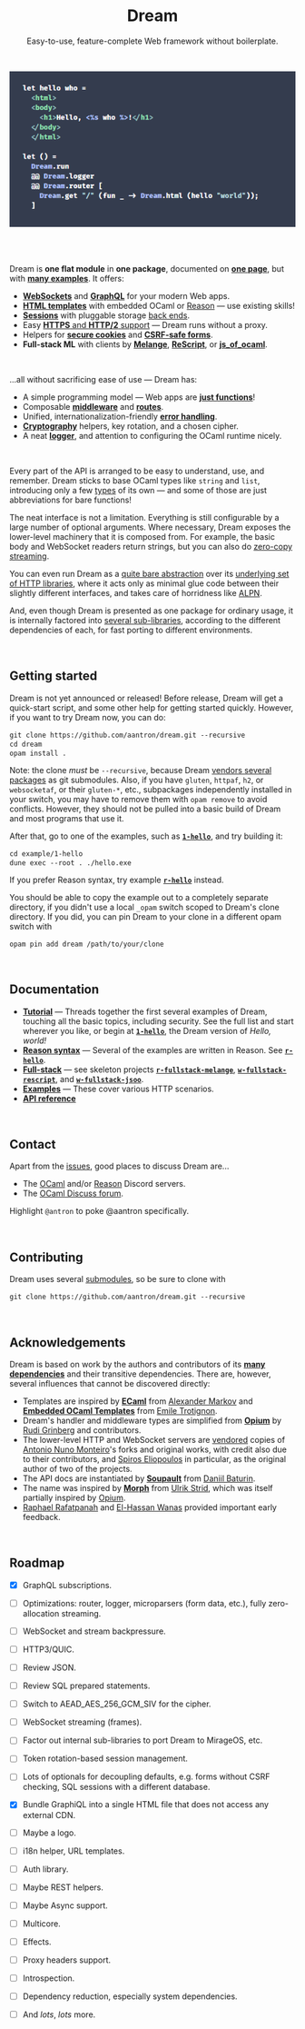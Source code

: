 <h1 align="center">Dream</h1>

<p align="center">
Easy-to-use, feature-complete Web framework without boilerplate.
</p>

<br>

<p align="center">
<img src="https://raw.githubusercontent.com/aantron/dream/master/docs/asset/sample.png"></img>
</p>

<br>
<br>

Dream is **one flat module** in **one package**, documented on
[**one page**][api-main], but with [**many examples**][tutorial]. It offers:

- [**WebSockets**][websocket] and [**GraphQL**][graphql] for your modern Web
  apps.
- [**HTML templates**][templates] with embedded OCaml or
  [Reason][reason-templates] &mdash; use existing skills!
- [**Sessions**][sessions] with pluggable storage [back ends][back-ends].
- Easy [**HTTPS** and **HTTP/2** support][https] &mdash; Dream runs without a
  proxy.
- Helpers for [**secure cookies**][cookies] and
  [**CSRF-safe forms**][forms].
- **Full-stack ML** with clients by [**Melange**][melange],
  [**ReScript**][rescript], or [**js_of_ocaml**][jsoo].

<br>

...all without sacrificing ease of use &mdash; Dream has:

- A simple programming model &mdash; Web apps are [**just functions**][handler]!
- Composable [**middleware**][middleware] and [**routes**][routing].
- Unified, internationalization-friendly [**error handling**][errors].
- [**Cryptography**][crypto] helpers, key rotation, and a chosen cipher.
- A neat [**logger**][logging], and attention to configuring the OCaml runtime
  nicely.

<br>

Every part of the API is arranged to be easy to understand, use, and remember.
Dream sticks to base OCaml types like `string` and `list`, introducing only a
few [types][types] of its own &mdash; and some of those are just abbreviations
for bare functions!

The neat interface is not a limitation. Everything is still configurable by a
large number of optional arguments. Where necessary, Dream exposes the
lower-level machinery that it is composed from. For example, the basic body and
WebSocket readers return strings, but you can also do [zero-copy
streaming][streaming].

You can even run Dream as a [quite bare abstraction][raw] over its [underlying
set of HTTP libraries][vendor], where it acts only as minimal glue code between
their slightly different interfaces, and takes care of horridness like
[ALPN][alpn].

And, even though Dream is presented as one package for ordinary usage, it is
internally factored into [several sub-libraries][libs], according to the
different dependencies of each, for fast porting to different environments.

[https]: https://github.com/aantron/dream/tree/master/example/l-https#files
[websocket]: https://github.com/aantron/dream/tree/master/example/k-websocket#files
[graphql]: https://github.com/aantron/dream/tree/master/example/w-graphql-subscription#files
[templates]: https://github.com/aantron/dream/tree/master/example/7-template#files
[reason-templates]: https://github.com/aantron/dream/tree/master/example/r-template#files
[middleware]: https://github.com/aantron/dream/tree/master/example/2-middleware#files
[handler]: https://aantron.github.io/dream/#type-handler
[routing]: https://github.com/aantron/dream/tree/master/example/3-router#files
[cookies]: https://aantron.github.io/dream/#cookies
[forms]: https://aantron.github.io/dream/#forms
[sessions]: https://github.com/aantron/dream/tree/master/example/b-session#files
[back-ends]: https://aantron.github.io/dream/#back-ends
[errors]: https://github.com/aantron/dream/tree/master/example/9-error#files
[crypto]: https://aantron.github.io/dream/#cryptography
[logging]: https://github.com/aantron/dream/tree/master/example/2-middleware#files
[melange]: https://github.com/aantron/dream/tree/master/example/r-fullstack-melange#files
[rescript]: https://github.com/aantron/dream/tree/master/example/w-fullstack-rescript#files
[jsoo]: https://github.com/aantron/dream/tree/master/example/w-fullstack-jsoo#files
[types]: https://aantron.github.io/dream/#types
[streaming]: https://aantron.github.io/dream/#streaming
[raw]: https://aantron.github.io/dream/#builtin
[alpn]: https://en.wikipedia.org/wiki/Application-Layer_Protocol_Negotiation
[libs]: https://github.com/aantron/dream/tree/master/src

<br>

## Getting started

Dream is not yet announced or released! Before release, Dream will get a
quick-start script, and some other help for getting started quickly. However,
if you want to try Dream now, you can do:

```
git clone https://github.com/aantron/dream.git --recursive
cd dream
opam install .
```

Note: the clone *must* be `--recursive`, because Dream [vendors several
packages][vendor] as git submodules. Also, if you have `gluten`, `httpaf`, `h2`,
or `websocketaf`, or their `gluten-*`, etc., subpackages independently
installed in your switch, you may have to remove them with `opam remove` to
avoid conflicts. However, they should not be pulled into a basic build of Dream
and most programs that use it.

After that, go to one of the examples, such as [**`1-hello`**][1-hello], and
try building it:

```
cd example/1-hello
dune exec --root . ./hello.exe
```

If you prefer Reason syntax, try example [**`r-hello`**][r-hello] instead.

You should be able to copy the example out to a completely separate directory,
if you didn't use a local `_opam` switch scoped to Dream's clone directory. If
you did, you can pin Dream to your clone in a different opam switch with

```
opam pin add dream /path/to/your/clone
```

<br>

## Documentation

- [**Tutorial**][tutorial] &mdash; Threads together the first several examples
  of Dream, touching all the basic topics, including security. See the full list
  and start wherever you like, or begin at [**`1-hello`**][1-hello], the Dream
  version of *Hello, world!*
- [**Reason syntax**][reason-examples] &mdash; Several of the examples are
  written in Reason. See [**`r-hello`**][r-hello].
- [**Full-stack**][fullstack] &mdash; see skeleton projects
  [**`r-fullstack-melange`**][melange], [**`w-fullstack-rescript`**][rescript],
  and [**`w-fullstack-jsoo`**][jsoo].
- [**Examples**][examples] &mdash; These cover various HTTP scenarios.
- [**API reference**][api-main]

[tutorial]: https://github.com/aantron/dream/tree/master/example#readme
[examples]: https://github.com/aantron/dream/tree/master/example#examples
[1-hello]: https://github.com/aantron/dream/tree/master/example/1-hello#files
[r-hello]: https://github.com/aantron/dream/tree/master/example/r-hello#files
[reason-examples]: https://github.com/aantron/dream/tree/master/example#reason
[api-main]: https://aantron.github.io/dream/#types
[fullstack]: https://github.com/aantron/dream/tree/master/example#full-stack

<!-- TODO LATER CI badges, opam link badge, npm badge. -->

<br>

## Contact

Apart from the [issues](https://github.com/aantron/dream/issues), good places
to discuss Dream are...

- The [OCaml](https://discord.gg/DyhPFYGr) and/or
  [Reason](https://discord.gg/YCTDuzbg) Discord servers.
- The [OCaml Discuss forum](https://discuss.ocaml.org/).

Highlight `@antron` to poke @aantron specifically.

<br>

## Contributing

Dream uses several [submodules][vendor], so be sure to clone with

```
git clone https://github.com/aantron/dream.git --recursive
```

<br>

## Acknowledgements

Dream is based on work by the authors and contributors of its [**many
dependencies**][opamfile] and their transitive dependencies. There are, however,
several influences that cannot be discovered directly:

- Templates are inspired by [**ECaml**][ecaml] from [Alexander Markov][komar]
  and [**Embedded OCaml Templates**][eot] from [Emile Trotignon][trotignon].
- Dream's handler and middleware types are simplified from [**Opium**][opium] by
  [Rudi Grinberg][rgrinberg] and contributors.
- The lower-level HTTP and WebSocket servers are [vendored][vendor] copies of
  [Antonio Nuno Monteiro][anmonteiro]'s forks and original works, with credit
  also due to their contributors, and [Spiros Eliopoulos][seliopou] in
  particular, as the original author of two of the projects.
- The API docs are instantiated by [**Soupault**][soupault] from
  [Daniil Baturin][dmbaturin].
- The name was inspired by [**Morph**][morph] from [Ulrik Strid][ulrikstrid],
  which was itself partially inspired by [Opium][opium].
- [Raphael Rafatpanah][persianturtle] and [El-Hassan Wanas][foocraft] provided
  important early feedback.

[ecaml]: http://komar.in/en/code/ecaml
[komar]: https://github.com/apsheronets
[eot]: https://github.com/EmileTrotignon/embedded_ocaml_templates
[trotignon]: https://github.com/EmileTrotignon
[opamfile]: https://github.com/aantron/dream/blob/master/dream.opam
[opium]: https://github.com/rgrinberg/opium
[vendor]: https://github.com/aantron/dream/tree/master/src/vendor
[rgrinberg]: https://github.com/rgrinberg
[anmonteiro]: https://github.com/anmonteiro
[soupault]: https://github.com/dmbaturin/soupault
[dmbaturin]: https://github.com/dmbaturin
[morph]: https://github.com/reason-native-web/morph
[ulrikstrid]: https://github.com/ulrikstrid
[seliopou]: https://github.com/seliopou
[persianturtle]: https://github.com/persianturtle
[foocraft]: https://github.com/foocraft

<br>

## Roadmap

- [x] GraphQL subscriptions.
- [ ] Optimizations: router, logger, microparsers (form data, etc.), fully
      zero-allocation streaming.
- [ ] WebSocket and stream backpressure.
- [ ] HTTP3/QUIC.
- [ ] Review JSON.
- [ ] Review SQL prepared statements.
- [ ] Switch to AEAD_AES_256_GCM_SIV for the cipher.
- [ ] WebSocket streaming (frames).
- [ ] Factor out internal sub-libraries to port Dream to MirageOS, etc.
- [ ] Token rotation-based session management.
- [ ] Lots of optionals for decoupling defaults, e.g. forms without CSRF
      checking, SQL sessions with a different database.
- [x] Bundle GraphiQL into a single HTML file that does not access any external
      CDN.
- [ ] Maybe a logo.
- [ ] i18n helper, URL templates.
- [ ] Auth library.
- [ ] Maybe REST helpers.
- [ ] Maybe Async support.
- [ ] Multicore.
- [ ] Effects.
- [ ] Proxy headers support.
- [ ] Introspection.
- [ ] Dependency reduction, especially system dependencies.
- [ ] And *lots*, *lots* more.



<!-- Example install: how to install opam, how to install deps, add to Makefile
     targets. -->
<!-- hyperlink localhost in examples -->
<!-- ld: /opt/local/libn ot found on mac -->
<!-- Path parsing of # $ in targets -->
<!-- update code in exampels -->
<!-- Reason example -->
<!-- Reason mode in docs -->
<!-- examples: are exceptions isolated? yes -->
<!-- Ctrl+C needed to get out of error page caues of no content-legnth -->
<!-- esy workflow -->
